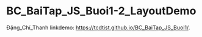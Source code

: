 # BC_BaiTap_JS_Buoi1-2_LayoutDemo
Đặng_Chí_Thanh
linkdemo: https://tcdtist.github.io/BC_BaiTap_JS_Buoi1/.
